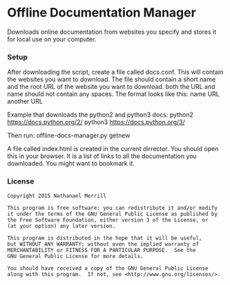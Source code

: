 # Offline Documentation Manager

Downloads online documentation from websites you specify and stores it for local
use on your computer.

### Setup

After downloading the script, create a file called docs.conf. This will contain
the websites you want to download. The file should contain a short name and
the root URL of the website you want to download. both the URL and name should
not contain any spaces. The format looks like this:
    name URL
    another URL

Example that downloads the python2 and python3 docs:
    python2 https://docs.python.org/2/
    python3 https://docs.python.org/3/

Then run:
    offline-docs-manager.py getnew

A file called index.html is created in the current dirrector. You should open
this in your browser. It is a list of links to all the documentation you
downloaded. You might want to bookmark it.

### License
    Copyright 2015 Nathanael Merrill

    This program is free software: you can redistribute it and/or modify
    it under the terms of the GNU General Public License as published by
    the Free Software Foundation, either version 3 of the License, or
    (at your option) any later version.

    This program is distributed in the hope that it will be useful,
    but WITHOUT ANY WARRANTY; without even the implied warranty of
    MERCHANTABILITY or FITNESS FOR A PARTICULAR PURPOSE.  See the
    GNU General Public License for more details.

    You should have received a copy of the GNU General Public License
    along with this program.  If not, see <http://www.gnu.org/licenses/>.

